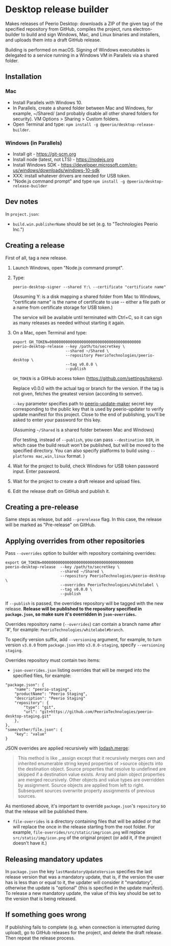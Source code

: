 Desktop release builder
=======================

Makes releases of Peerio Desktop: downloads a ZIP of the given tag of the specified repository from GitHub, compiles the project, runs electron-builder to build and sign Windows, Mac, and Linux binaries and installers, and uploads them into a draft GitHub release.

Building is performed on macOS. Signing of Windows executables is delegated to a service running in a Windows VM in Parallels via a shared folder.


Installation
------------

### Mac

* Install Parallels with Windows 10.
* In Parallels, create a shared folder between Mac and Windows, for example,
  ~/Shared/ (and probably disable all other shared folders for security).
  VM Options > Sharing > Custom folders.
* Open Terminal and type: `npm install -g @peerio/desktop-release-builder`.


### Windows (in Parallels)

* Install git - https://git-scm.org
* Install node (latest, not LTS) - https://nodejs.org
* Install Windows SDK - https://developer.microsoft.com/en-us/windows/downloads/windows-10-sdk
* XXX: install whatever drivers are needed for USB token.
* "Node.js command prompt" and type `npm install -g @peerio/desktop-release-builder`


Dev notes
---------

In `project.json`:

* `build.win.publisherName` should be set (e.g. to "Technologies Peerio Inc.")


Creating a release
------------------

First of all, tag a new release.


1. Launch Windows, open "Node.js command prompt".
2. Type:

	   peerio-desktop-signer --shared Y:\ --certificate "certificate name"

   (Assuming Y: is a disk mapping a shared folder from Mac to Windows,
   "certificate name" is the name of certificate to use -- either
   a file path or a name from certificate storage for USB token.)

   The service will be available until terminated with Ctrl+C,
   so it can sign as many releases as needed without starting it
   again.

3. On a Mac, open Terminal and type:

       export GH_TOKEN=0000000000000000000000000000000000000000
       peerio-desktop-release --key /path/to/secretkey \
                              --shared ~/Shared \
                              --repository PeerioTechnologies/peerio-desktop \
                              --tag v0.0.0 \
                              --publish

   `GH_TOKEN` is a GitHub access token (https://github.com/settings/tokens).

   Replace v0.0.0 with the actual tag or branch for the version.
   If the tag is not given, fetches the greatest version (according to semver).

   `--key` parameter specifies path to
   [peerio-update-maker](https://github.com/PeerioTechnologies/peerio-update-maker)
   secret key corresponding to the public key that is used by peerio-updater to
   verify update manifest for this project. Close to the end of publishing,
   you'll be asked to enter your password for this key.

   (Assuming `~/Shared` is a shared folder between Mac and Windows)

   (For testing, instead of `--publish`, you can pass `--destination DIR`,
    in which case the build result won't be published, but will be moved
    to the specified directory. You can also specify platforms to build
    using `--platforms mac,win,linux` format. )

4. Wait for the project to build, check Windows for
   USB token password input. Enter password.

5. Wait for the project to create a draft release and upload files.

6. Edit the release draft on GitHub and publish it.


Creating a pre-release
----------------------

Same steps as release, but add `--prerelease` flag. In this case,
the release will be marked as "Pre-release" on GitHub.


Applying overrides from other repositories
------------------------------------------

Pass `--overrides` option to builder with repository containing overrides:

    export GH_TOKEN=0000000000000000000000000000000000000000
    peerio-desktop-release  --key /path/to/secretkey \
                            --shared ~/Shared \
                            --repository PeerioTechnologies/peerio-desktop \
                            --overrides PeerioTechnologies/whitelabel \
                            --tag v0.0.0 \
                            --publish

If `--publish` is passed, the overrides repository will be tagged with the
new release. **Release will be published to the repository specified in
`package.json`, so make sure it's overridden in `json-overrides`.**

Overrides repository name (`--overrides`) can contain a branch name after '#',
for example: `PeerioTechnologies/whitelabel#branch`.

To specify version suffix, add `--versioning` argument, for example, to turn
version `v3.0.0` from `package.json` into `v3.0.0-staging`,
specify `--versioning staging`.

Overrides repository must contain two items:

* `json-overrides.json` listing overrides that will be merged into the specified
   files, for example:

```
"package.json": {
    "name": "peerio-staging",
    "productName": "Peerio Staging",
    "description": "Peerio Staging"
    "repository": {
        "type": "git",
        "url": "git+https://github.com/PeerioTechnologies/peerio-desktop-staging.git"
    },
},
"some/other/file.json": {
    "key": "value"
}
```

JSON overrides are applied recursively with [lodash.merge](https://lodash.com/docs#merge):

> This method is like _.assign except that it recursively merges own and inherited enumerable
> string keyed properties of >source objects into the destination object. Source properties
> that resolve to undefined are skipped if a destination value exists. Array and plain object
> properties are merged recursively. Other objects and value types are overridden by assignment.
> Source objects are applied from left to right. Subsequent sources overwrite property assignments
> of previous sources.

As mentioned above, it's important to override `package.json`'s `repository` so that the
release will be published there.

* `file-overrides` is a directory containing files that will be added or that will replace
the once in the release starting from the root folder. For example,
`file-overrides/src/static/img/icon.png` will replace `src/static/img/icon.png` of the original
project (or add it, if the project doesn't have it.)


Releasing mandatory updates
---------------------------

In `package.json` the key `lastMandatoryUpdateVersion` specifies the last
release version that was a mandatory update, that is, if the version the user
has is less than or equal to it, the updater will consider it "mandatory",
otherwise the update is "optional" (this is specified in the update manifest).
To release a new mandatory update, the value of this key should be set to the
version that is being released.


If something goes wrong
-----------------------

If publishing fails to complete (e.g. when connection is interrupted during
upload), go to GitHub releases for the project, and delete the draft release.
Then repeat the release process.
